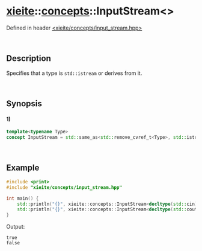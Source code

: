 # [xieite](../../xieite.md)\:\:[concepts](../../concepts.md)\:\:InputStream\<\>
Defined in header [<xieite/concepts/input_stream.hpp>](../../../include/xieite/concepts/input_stream.hpp)

&nbsp;

## Description
Specifies that a type is `std::istream` or derives from it.

&nbsp;

## Synopsis
#### 1)
```cpp
template<typename Type>
concept InputStream = std::same_as<std::remove_cvref_t<Type>, std::istream> || std::derived_from<std::remove_cvref_t<Type>, std::istream>;
```

&nbsp;

## Example
```cpp
#include <print>
#include "xieite/concepts/input_stream.hpp"

int main() {
    std::println("{}", xieite::concepts::InputStream<decltype(std::cin)>);
    std::println("{}", xieite::concepts::InputStream<decltype(std::cout)>);
}
```
Output:
```
true
false
```
